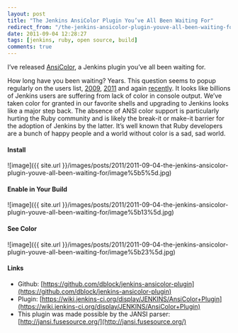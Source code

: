 ```yaml
---
layout: post
title: "The Jenkins AnsiColor Plugin You’ve All Been Waiting For"
redirect_from: "/the-jenkins-ansicolor-plugin-youve-all-been-waiting-for"
date: 2011-09-04 12:28:27
tags: [jenkins, ruby, open source, build]
comments: true
---
```

I’ve released [AnsiColor](https://wiki.jenkins-ci.org/display/JENKINS/AnsiColor+Plugin), a Jenkins plugin you’ve all been waiting for.

How long have you been waiting? Years. This question seems to popup regularly on the users list, [2009](http://jenkins.361315.n4.nabble.com/How-i-can-use-colors-in-output-td955080.html), [2011](http://groups.google.com/group/jenkinsci-users/browse_frm/thread/6c06f6c871353a92/df7fd56ecae7574a?lnk=gst&q=color+console#df7fd56ecae7574a) and again [recently](http://groups.google.com/group/jenkinsci-users/browse_frm/thread/aea4546a612f4bc4/caeca86316136e91?lnk=gst&q=color+console#caeca86316136e91). It looks like billions of Jenkins users are suffering from lack of color in console output. We’ve taken color for granted in our favorite shells and upgrading to Jenkins looks like a major step back. The absence of ANSI color support is particularly hurting the Ruby community and is likely the break-it or make-it barrier for the adoption of Jenkins by the latter. It’s well known that Ruby developers are a bunch of happy people and a world without color is a sad, sad world.

#### Install

![image]({{ site.url }}/images/posts/2011/2011-09-04-the-jenkins-ansicolor-plugin-youve-all-been-waiting-for/image%5b5%5d.jpg)

#### Enable in Your Build

![image]({{ site.url }}/images/posts/2011/2011-09-04-the-jenkins-ansicolor-plugin-youve-all-been-waiting-for/image%5b13%5d.jpg)

#### See Color

![image]({{ site.url }}/images/posts/2011/2011-09-04-the-jenkins-ansicolor-plugin-youve-all-been-waiting-for/image%5b23%5d.jpg)

#### Links

- Github: [https://github.com/dblock/jenkins-ansicolor-plugin](https://github.com/dblock/jenkins-ansicolor-plugin)
- Plugin: [https://wiki.jenkins-ci.org/display/JENKINS/AnsiColor+Plugin](https://wiki.jenkins-ci.org/display/JENKINS/AnsiColor+Plugin)
- This plugin was made possible by the JANSI parser: [http://jansi.fusesource.org/](http://jansi.fusesource.org/)

